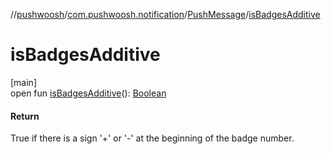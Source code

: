 //[pushwoosh](../../../index.md)/[com.pushwoosh.notification](../index.md)/[PushMessage](index.md)/[isBadgesAdditive](is-badges-additive.md)

# isBadgesAdditive

[main]\
open fun [isBadgesAdditive](is-badges-additive.md)(): [Boolean](https://kotlinlang.org/api/latest/jvm/stdlib/kotlin-stdlib/kotlin/-boolean/index.html)

#### Return

True if there is a sign '+' or '-' at the beginning of the badge number.
